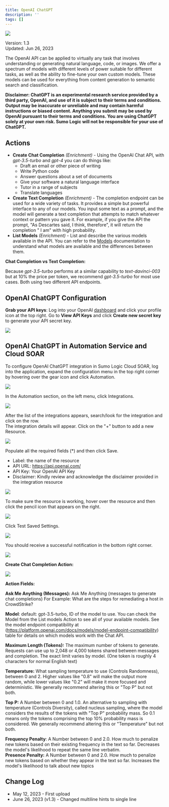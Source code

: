 ```yaml
---
title: OpenAI ChatGPT
description: ''
tags: []
---
```


![](/img/platform-services/automation-service/app-central/logos/openai-chatgpt.png)

Version: 1.3  
Updated: Jun 26, 2023

The OpenAI API can be applied to virtually any task that involves understanding or generating natural language, code, or images. We offer a spectrum of models with different levels of power suitable for different tasks, as well as the ability to fine-tune your own custom models. These models can be used for everything from content generation to semantic search and classification.

**Disclaimer: ChatGPT is an experimental research service provided by a third party, OpenAI, and use of it is subject to their terms and conditions. Output may be inaccurate or unreliable and may contain harmful instructions or biased content. Anything you submit may be used by OpenAI pursuant to their terms and conditions. You are using ChatGPT solely at your own risk. Sumo Logic will not be responsible for your use of ChatGPT.** 

## Actions

* **Create Chat Completion** *(Enrichment)* - Using the OpenAI Chat API, with *gpt-3.5-turbo* and *gpt-4* you can do things like:
	+ Draft an email or other piece of writing
	+ Write Python code
	+ Answer questions about a set of documents
	+ Give your software a natural language interface
	+ Tutor in a range of subjects
	+ Translate languages
* **Create Text Completion** *(Enrichment)* - The completion endpoint can be used for a wide variety of tasks. It provides a simple but powerful interface to any of our models. You input some text as a prompt, and the model will generate a text completion that attempts to match whatever context or pattern you gave it. For example, if you give the API the prompt, "As Descartes said, I think, therefore", it will return the completion " I am" with high probability.
* **List Models** *(Enrichment)* - List and describe the various models available in the API. You can refer to the [Models](https://platform.openai.com/docs/models) documentation to understand what models are available and the differences between them.

**Chat Completion vs Text Completion:**

Because *gpt-3.5-turbo* performs at a similar capability to *text-davinci-003* but at 10% the price per token, we recommend *gpt-3.5-turbo* for most use cases. Both using two different API endpoints.   


## OpenAI ChatGPT Configuration

**Grab your API keys**: Log into your OpenAI [dashboard](https://platform.openai.com/account/api-keys) and click your profile icon at the top right. Go to **View API Keys** and click **Create new secret key** to generate your API secret key.

 ![](/img/platform-services/automation-service/app-central/integrations/openai-chatgpt/openai-chatgpt-1.png)

## OpenAI ChatGPT in Automation Service and Cloud SOAR

To configure OpenAI ChatGPT integration in Sumo Logic Cloud SOAR, log into the application, expand the configuration menu in the top right corner by hovering over the gear icon and click Automation.

![](/img/platform-services/automation-service/app-central/integrations/openai-chatgpt/openai-chatgpt-2.png)

In the Automation section, on the left menu, click Integrations.

![](/img/platform-services/automation-service/app-central/integrations/openai-chatgpt/openai-chatgpt-3.png)

After the list of the integrations appears, search/look for the integration and click on the row.   
The integration details will appear. Click on the "+" button to add a new Resource.

![](/img/platform-services/automation-service/app-central/integrations/openai-chatgpt/openai-chatgpt-4.png)

Populate all the required fields (\*) and then click Save.

* Label: the name of the resource
* API URL: https://api.openai.com/
* API Key: Your OpenAI API Key
* Disclaimer: Kindly review and acknowledge the disclaimer provided in the integration resource

![](/img/platform-services/automation-service/app-central/integrations/openai-chatgpt/openai-chatgpt-5.png)

To make sure the resource is working, hover over the resource and then click the pencil icon that appears on the right.

![](/img/platform-services/automation-service/app-central/integrations/openai-chatgpt/openai-chatgpt-6.png)

Click Test Saved Settings.

![](/img/platform-services/automation-service/app-central/integrations/openai-chatgpt/openai-chatgpt-7.png)

You should receive a successful notification in the bottom right corner.

![](/img/platform-services/automation-service/app-central/integrations/openai-chatgpt/openai-chatgpt-8.png)

 **Create Chat Completion Action:**

 ![](/img/platform-services/automation-service/app-central/integrations/openai-chatgpt/openai-chatgpt-9.png)

**Action Fields:**

**Ask Me Anything (Messages):** Ask Me Anything (messages to generate chat completions) For Example: What are the steps for remediating a host in CrowdStrike?

**Model**: default: gpt-3.5-turbo, ID of the model to use. You can check the Model from the List models Action to see all of your available models. See the model endpoint compatibility at (https://platform.openai.com/docs/models/model-endpoint-compatibility) table for details on which models work with the Chat API.

**Maximum Length (Tokens):** The maximum number of tokens to generate. Requests can use up to 2,048 or 4,000 tokens shared between messages and completion. The exact limit varies by model. (One token is roughly 4 characters for normal English text)

**Temperature:** What sampling temperature to use (Controls Randomness), between 0 and 2. Higher values like "0.8" will make the output more random, while lower values like "0.2" will make it more focused and deterministic. We generally recommend altering this or "Top P" but not both.

**Top P:** A Number between 0 and 1.0. An alternative to sampling with temperature (Controls Diversity), called nucleus sampling, where the model considers the results of the tokens with "Top P" probability mass. So 0.1 means only the tokens comprising the top 10% probability mass is considered. We generally recommend altering this or "Temperature" but not both.

**Frequency Penalty**: A Number between 0 and 2.0. How much to penalize new tokens based on their existing frequency in the text so far. Decreases the model's likelihood to repeat the same line verbatim.   
**Presence Penalty:** A Number between 0 and 2.0. How much to penalize new tokens based on whether they appear in the text so far. Increases the model's likelihood to talk about new topics

## Change Log

* May 12, 2023 - First upload
* June 26, 2023 (v1.3) - Changed multiline hints to single line

